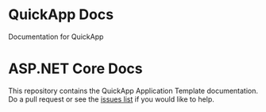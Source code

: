 # QuickApp Docs

Documentation for QuickApp

# ASP.NET Core Docs

This repository contains the QuickApp Application Template documentation. Do a pull request or see the [issues list](https://github.com/emonney/QuickApp.Docs/issues) if you would like to help.